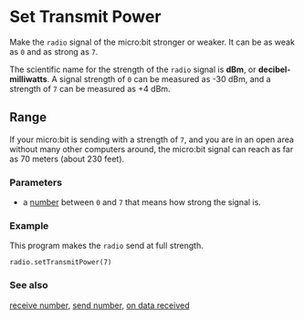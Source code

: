 # Set Transmit Power

Make the ``radio`` signal of the micro:bit stronger or weaker.
It can be as weak as `0` and as strong as `7`.

The scientific name for the strength of the ``radio`` signal is
**dBm**, or **decibel-milliwatts**. A signal strength of `0`
can be measured as -30 dBm, and a strength of `7` can be
measured as +4 dBm.

## Range
   
If your micro:bit is sending with a strength of `7`, and you are in
an open area without many other computers around, the micro:bit signal
can reach as far as 70 meters (about 230 feet).

### Parameters

* a [number](/reference/types/number) between ``0`` and ``7`` that
means how strong the signal is.

### Example

This program makes the ``radio`` send at full strength.

```blocks
radio.setTransmitPower(7)
```

### See also

[receive number](/reference/radio/receive-number), [send number](/reference/radio/send-number), [on data received](/reference/radio/on-data-received)
